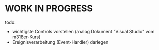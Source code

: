 # WORK IN PROGRESS

todo:

* wichtigste Controls vorstellen (analog Dokument "Visual Studio" vom m318er-Kurs)
* Ereignisverarbeitung (Event-Handler) darlegen